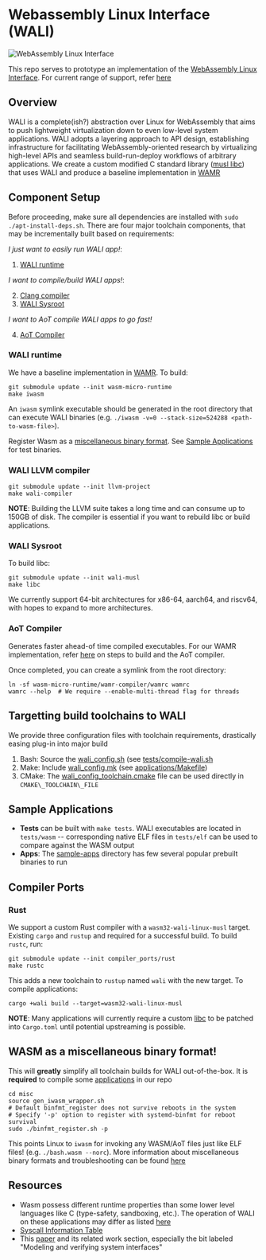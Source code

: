 # Webassembly Linux Interface (WALI)

![WebAssembly Linux Interface](assets/main-logo.png?raw=true)

This repo serves to prototype an implementation of the [WebAssembly Linux Interface](https://arxiv.org/abs/2312.03858). For current range of 
support, refer [here](docs/support.md)

## Overview
WALI is a complete(ish?) abstraction over Linux for WebAssembly that aims to push lightweight virtualization
down to even low-level system applications. 
WALI adopts a layering approach to API design, establishing infrastructure for facilitating WebAssembly-oriented research 
by virtualizing high-level APIs and seamless build-run-deploy workflows of arbitrary applications.
We create a custom modified C standard library ([musl libc](https://github.com/arjunr2/wali-musl)) that uses WALI
and produce a baseline implementation in [WAMR](https://github.com/SilverLineFramework/wasm-micro-runtime/tree/wali)


## Component Setup

Before proceeding, make sure all dependencies are installed with `sudo ./apt-install-deps.sh`. 
There are four major toolchain components, that may be incrementally built based on requirements:

*I just want to easily run WALI app!*:
1. [WALI runtime](#wali-runtime)

*I want to compile/build WALI apps!*:

2. [Clang compiler](#wali-llvm-compiler)
3. [WALI Sysroot](#wali-sysroot)

*I want to AoT compile WALI apps to go fast!*

4. [AoT Compiler](#aot-compiler)


### WALI runtime

We have a baseline implementation in [WAMR](https://github.com/SilverLineFramework/wasm-micro-runtime/tree/wali). To build:
```shell
git submodule update --init wasm-micro-runtime
make iwasm
```
An `iwasm` symlink executable should be generated in the root directory that can execute WALI binaries (e.g. `./iwasm -v=0 --stack-size=524288 <path-to-wasm-file>`).

Register Wasm as a [miscellaneous binary format](#wasm-as-a-miscellaneous-binary-format).
See [Sample Applications](#sample-applications) for test binaries.


### WALI LLVM compiler

```shell
git submodule update --init llvm-project
make wali-compiler
```

**NOTE**: Building the LLVM suite takes a long time and can consume up to 150GB of disk. The compiler is essential if you want to rebuild libc or build applications.


### WALI Sysroot

To build libc:
```shell
git submodule update --init wali-musl
make libc
```

We currently support 64-bit architectures for x86-64, aarch64, and riscv64, with hopes to expand
to more architectures. 


### AoT Compiler

Generates faster ahead-of time compiled executables. For our WAMR implementation, refer [here](https://github.com/SilverLineFramework/wasm-micro-runtime/tree/a29e5c633c26a30e54373f658394fab2b95f394e/wamr-compiler)
on steps to build and the AoT compiler.

Once completed, you can create a symlink from the root directory:
```shell
ln -sf wasm-micro-runtime/wamr-compiler/wamrc wamrc
wamrc --help  # We require --enable-multi-thread flag for threads
```


## Targetting build toolchains to WALI

We provide three configuration files with toolchain requirements, drastically easing plug-in into major build 
1. Bash: Source the [wali\_config.sh](wali_config.sh) (see [tests/compile-wali.sh](tests/compile-wali.sh)
2. Make: Include [wali\_config.mk](wali_config.mk) (see [applications/Makefile](applications/Makefile))
3. CMake: The [wali\_config\_toolchain.cmake](wali_config_toolchain.cmake) file can be used directly in `CMAKE\_TOOLCHAIN\_FILE`

## Sample Applications

* **Tests** can be built with `make tests`. WALI executables are located in `tests/wasm` -- corresponding native ELF files in `tests/elf` can be used to compare against the WASM output
* **Apps**: The [sample-apps](sample-apps) directory has few several popular prebuilt binaries to run


## Compiler Ports

### Rust
We support a custom Rust compiler with a `wasm32-wali-linux-musl` target. 
Existing `cargo` and  `rustup` and required for a successful build.
To build `rustc`, run:

```shell
git submodule update --init compiler_ports/rust
make rustc
```

This adds a new toolchain to `rustup` named `wali` with the new target.
To compile applications:
```shell
cargo +wali build --target=wasm32-wali-linux-musl
```

**NOTE**: Many applications will currently require a custom [libc](https://github.com/arjunr2/rust-libc.git) to
be patched into `Cargo.toml` until potential upstreaming is possible.


## WASM as a miscellaneous binary format!

This will **greatly** simplify all toolchain builds for WALI out-of-the-box.
It is **required** to compile some [applications](applications) in our repo
```shell
cd misc
source gen_iwasm_wrapper.sh
# Default binfmt_register does not survive reboots in the system
# Specify '-p' option to register with systemd-binfmt for reboot survival
sudo ./binfmt_register.sh -p
```

This points Linux to `iwasm` for invoking any WASM/AoT files just like ELF files! (e.g. `./bash.wasm --norc`). 
More information about miscellaneous binary formats and troubleshooting can be found [here](https://docs.kernel.org/admin-guide/binfmt-misc.html)


## Resources
* Wasm possess different runtime properties than some lower level languages like C (type-safety, sandboxing, etc.). The operation of WALI on these applications may differ as listed [here](docs/constraints.md)
* [Syscall Information Table](https://docs.google.com/spreadsheets/d/1__2NqMqGLHdjFFYonkF49IkGgfv62TJCpZuXqhXwnlc/edit?usp=sharing)
* This [paper](https://cseweb.ucsd.edu/~dstefan/pubs/johnson:2023:wave.pdf) and its related work section, especially the bit labeled "Modeling and verifying system interfaces"

